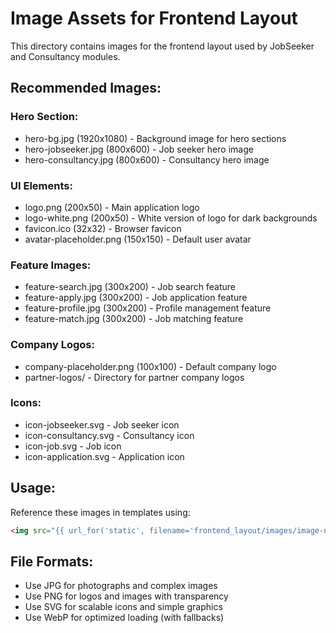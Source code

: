 # Image Assets for Frontend Layout

This directory contains images for the frontend layout used by JobSeeker and Consultancy modules.

## Recommended Images:

### Hero Section:
- hero-bg.jpg (1920x1080) - Background image for hero sections
- hero-jobseeker.jpg (800x600) - Job seeker hero image
- hero-consultancy.jpg (800x600) - Consultancy hero image

### UI Elements:
- logo.png (200x50) - Main application logo
- logo-white.png (200x50) - White version of logo for dark backgrounds
- favicon.ico (32x32) - Browser favicon
- avatar-placeholder.png (150x150) - Default user avatar

### Feature Images:
- feature-search.jpg (300x200) - Job search feature
- feature-apply.jpg (300x200) - Job application feature
- feature-profile.jpg (300x200) - Profile management feature
- feature-match.jpg (300x200) - Job matching feature

### Company Logos:
- company-placeholder.png (100x100) - Default company logo
- partner-logos/ - Directory for partner company logos

### Icons:
- icon-jobseeker.svg - Job seeker icon
- icon-consultancy.svg - Consultancy icon
- icon-job.svg - Job icon
- icon-application.svg - Application icon

## Usage:
Reference these images in templates using:
```html
<img src="{{ url_for('static', filename='frontend_layout/images/image-name.jpg') }}" alt="Description">
```

## File Formats:
- Use JPG for photographs and complex images
- Use PNG for logos and images with transparency
- Use SVG for scalable icons and simple graphics
- Use WebP for optimized loading (with fallbacks)